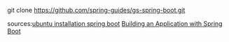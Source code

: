 

git clone https://github.com/spring-guides/gs-spring-boot.git


sources:[ubuntu installation spring boot](https://www.sunzhongwei.com/ubuntu-installation-spring-boot)
[Building an Application with Spring Boot](https://spring.io/guides/gs/spring-boot/)
